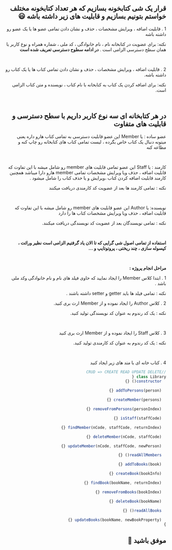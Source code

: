 <div dir="rtl">

## قرار یک شی کتابخونه بسازیم که هر تعداد کتابخونه مختلف خواستم بتونیم بسازیم و قابلیت های زیر داشته باشه 😃

1 . قابلیت اضافه ، ویرایش مشخصات ، حذف و نشان دادن تمامی عضو ها یا یک عضو رو داشته باشه

نکته: برای عضویت در کتابخانه نام ، نام خانوادگی ، کد ملی ، شماره همراه و نوع کاربر یا همان سطح دسترسی الزامی است .
**در ادامه سطوح دسترسی تعریف شده است**

<br />

2 . قابلیت اضافه ، ویرایش مشخصات ، حذف و نشان دادن تمامی کتاب ها یا یک کتاب رو داشته باشه.

نکته: برای اضافه کردن یک کتاب به کتابخانه با نام کتاب ، نویسنده و متن کتاب الزامی است.

<br/>

## در هر کتابخانه ای سه نوع کاربر داریم با سطح دسترسی و قابلیت های متفاوت

عضو ساده : یا Member این عضو قابلیت دسترسی به تمامی کتاب هارو داره یعنی میتونه دنبال یک کتاب خاص بگرده ، لیست تمامی کتاب های کتابخانه رو چاپ کنه و مطاعه کنه

<br />

کارمند : یا Staff این عضو تمامی قابلیت های member رو شامل میشه با این تفاوت که قابلیت اضافه ، حذف ویا ویرایش مشخصات تمامی member هارو دارا میباشد همچنین کارمند قابلیت اضافه کردن کتاب ،ویرایش و یا حذف کتاب را شامل میشود .

نکته : تمامی کارمند ها بعد از عضویت کد کارمندی دریافت میکنند

<br />

نویسنده: یا Author این عضو قابلیت های member رو شامل میشه با این تفاوت که قابلیت اضافه ، حذف ویا ویرایش مشخصات کتاب ها را دارد

نکته : تمامی نویسندگان بعد از عضویت کد نویسندگی دریافت میکنند.

<br />

**استفاده از تمامی اصول شی گرایی که تا الان یاد گرفتیم الزامی است نظیر وراثت ، کپسوله سازی ، چند ریختی ، پروتوتایپ و ...**

<br />

**مراحل انجام پروژه :**

1 . ابتدا کلاس Member را ایجاد نمایید که حاوی فیلد های نام و نام خانوادگی وکد ملی باشد .

نکته : تمامی فیلد ها باید getter و setter داشته باشند .
<br />

2 . کلاس Author را ایجاد نموده و از Member ارث بری کنید.

نکته : یک کد رندوم به عنوان کد نویسندگی تولید کنید.

<br />

3 . کلاس Staff را ایجاد نموده و از Member ارث بری کنید

نکته : یک کد رندوم به عنوان کد کارمندی تولید کنید.

<br />

4 . کتاب خانه ای با متد های زیر ایجاد کنید

```javascript
//CRUD => CREATE READ UPDATE DELETE
class Library {
  constructor() {}

  addToPersons(person) {}

  createMember(persons) {}

  removeFromPersons(personIndex) {}

  isStaff(staffCode) {}

  findMember(nCode, staffCode, returnIndex) {}

  deleteMember(nCode, staffCode) {}

  updateMember(nCode, staffCode, newPerson) {}

  readAllMembers() {}

  addToBooks(book) {}

  createBook(bookInfo) {}

  findBook(bookName, returnIndex) {}

  removeFromBooks(bookIndex) {}

  deleteBook(bookName) {}

  readAllBooks() {}

  updateBooks(bookName, newBookProperty) {}
}
```

## موفق باشید 🌹

</div>
